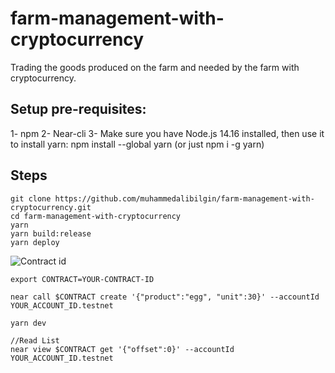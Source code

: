 # farm-management-with-cryptocurrency

Trading the goods produced on the farm and needed by the farm with cryptocurrency.

## Setup​ pre-requisites​:

1- npm
2- Near-cli
3- Make sure you have Node.js 14.16 installed, then use it to install yarn: npm install --global yarn (or just npm i -g yarn)

## Steps

    git clone https://github.com/muhammedalibilgin/farm-management-with-cryptocurrency.git
    cd farm-management-with-cryptocurrency
    yarn
    yarn build:release
    yarn deploy

![Contract id](https://patika-prod.s3-eu-central-1.amazonaws.com/content/courses/near-developer-course/lessons/example-crud-dApp/dpng-TxtuzaQZj8ubQnx7d)

    export CONTRACT=YOUR-CONTRACT-ID

    near call $CONTRACT create '{"product":"egg", "unit":30}' --accountId YOUR_ACCOUNT_ID.testnet

    yarn dev

    //Read List
    near view $CONTRACT get '{"offset":0}' --accountId YOUR_ACCOUNT_ID.testnet
